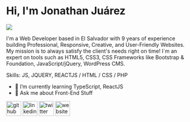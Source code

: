 # Hi, I'm Jonathan Juárez

<!--
**HackMort/HackMort** is a ✨ _special_ ✨ repository because its `README.md` (this file) appears on your GitHub profile.

Here are some ideas to get you started:

- 🔭 I’m currently working on ...
- 🌱 I’m currently learning ...
- 👯 I’m looking to collaborate on ...
- 🤔 I’m looking for help with ...
- 💬 Ask me about ...
- 📫 How to reach me: ...
- 😄 Pronouns: ...
- ⚡ Fun fact: ...
-->

![](https://media-exp1.licdn.com/dms/image/C4E16AQFeuZTK3uFwzg/profile-displaybackgroundimage-shrink_350_1400/0/1652302738513?e=1658361600&v=beta&t=wg6XqC9lV3S2hAGnK08pLPJxiQgx_cIlFve9l74pEmk)

I'm a Web Developer based in El Salvador with 9 years of experience building Professional, Responsive, Creative, and User-Friendly Websites. My mission is to always satisfy the client's needs right on time! I´m an expert on tools such as HTML5, CSS3, CSS Frameworks like Bootstrap & Foundation, JavaScript/jQuery, WordPress CMS.

Skills: JS, JQUERY, REACTJS / HTML / CSS / PHP

- 🌱 I’m currently learning TypeScript, ReactJS 
- 💬 Ask me about Front-End Stuff 


[<img src='https://cdn.jsdelivr.net/npm/simple-icons@3.0.1/icons/github.svg' alt='github' height='40'>](https://github.com/HackMort)  [<img src='https://cdn.jsdelivr.net/npm/simple-icons@3.0.1/icons/linkedin.svg' alt='linkedin' height='40'>](https://www.linkedin.com/in/jonathan-juarez-fe/)  [<img src='https://cdn.jsdelivr.net/npm/simple-icons@3.0.1/icons/twitter.svg' alt='twitter' height='40'>](https://twitter.com/https://twitter.com/HackMort_)  [<img src='https://cdn.jsdelivr.net/npm/simple-icons@3.0.1/icons/icloud.svg' alt='website' height='40'>](http://jonathanjuarez.com/)  
